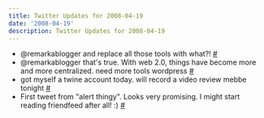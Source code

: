 ```yaml
---
title: Twitter Updates for 2008-04-19
date: '2008-04-19'
description: Twitter Updates for 2008-04-19
---
```


* @remarkablogger and replace all those tools with what?! [\#][0]
* @remarkablogger that's true. With web 2.0, things have become more and more centralized. need more tools wordpress [\#][1]
* got myself a twine account today. will record a video review mebbe tonight [\#][2]
* First tweet from "alert thingy". Looks very promising. I might start reading friendfeed after all! :) [\#][3]


[0]: http://twitter.com/shvelmur/statuses/792256613
[1]: http://twitter.com/shvelmur/statuses/792258817
[2]: http://twitter.com/shvelmur/statuses/792259098
[3]: http://twitter.com/shvelmur/statuses/792636359